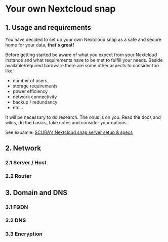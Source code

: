 # Your own Nextcloud snap

## 1. Usage and requirements
You have decided to set up your own Nextcloud snap as a safe and secure home for your data, **that's great!**

Before getting started be aware of what you expect from your Nextcloud instance and what requirements have to be met to fulfill your needs. 
Beside available/required hardware there are some other aspects to consider too like;
+ number of users
+ storage requirements
+ power efficiency
+ network connectivity
+ backup / redundancy
+ etc...

It will be necessary to do research. The onus is on you. Read the docs and wikis, do the basics, take notes and consider your options.

See expamle: [SCUBA's Nextcloud snap server setup & specs](https://github.com/scubamuc/scubamuc.github.io)

## 2. Network
### 2.1 Server / Host
### 2.2 Router

## 3. Domain and DNS
### 3.1 FQDN
### 3.2 DNS
### 3.3 Encryption
